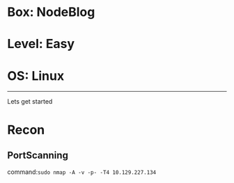 # Box: NodeBlog
# Level: Easy
# OS: Linux
<hr>

Lets get started

# Recon

## PortScanning

command:```sudo nmap -A -v -p- -T4 10.129.227.134```

```
```
